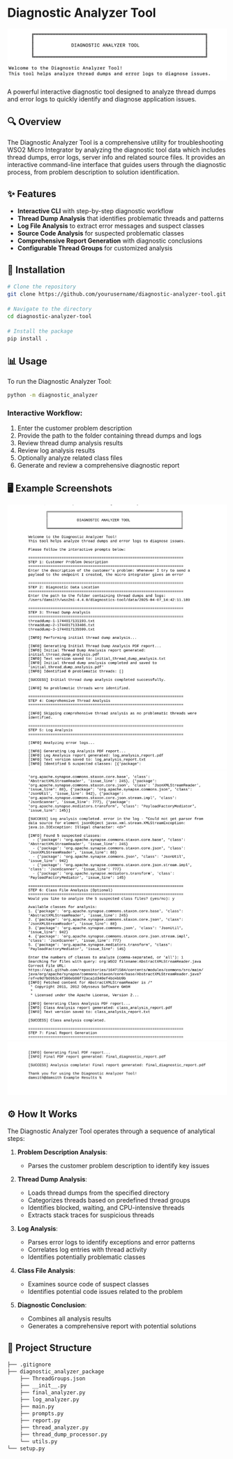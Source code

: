 # Diagnostic Analyzer Tool

![Diagnostic Analyzer Tool Banner](image.png)

A powerful interactive diagnostic tool designed to analyze thread dumps and error logs to quickly identify and diagnose application issues.

## 🔍 Overview

The Diagnostic Analyzer Tool is a comprehensive utility for troubleshooting WSO2 Micro Integrator by analyzing the diagnostic tool data which includes thread dumps, error logs, server info and related source files. It provides an interactive command-line interface that guides users through the diagnostic process, from problem description to solution identification.

## ✨ Features

- **Interactive CLI** with step-by-step diagnostic workflow
- **Thread Dump Analysis** that identifies problematic threads and patterns
- **Log File Analysis** to extract error messages and suspect classes
- **Source Code Analysis** for suspected problematic classes
- **Comprehensive Report Generation** with diagnostic conclusions
- **Configurable Thread Groups** for customized analysis

## 🚀 Installation

```bash
# Clone the repository
git clone https://github.com/yourusername/diagnostic-analyzer-tool.git

# Navigate to the directory
cd diagnostic-analyzer-tool

# Install the package
pip install .
```

## 📊 Usage

To run the Diagnostic Analyzer Tool:

```bash
python -m diagnostic_analyzer
```

### Interactive Workflow:

1. Enter the customer problem description
2. Provide the path to the folder containing thread dumps and logs
3. Review thread dump analysis results
4. Review log analysis results
5. Optionally analyze related class files
6. Generate and review a comprehensive diagnostic report

## 🖥️ Example Screenshots

![Example Usage](tool-1.png)
![](tool-2.png)
![](tool-3.png)

## ⚙️ How It Works

The Diagnostic Analyzer Tool operates through a sequence of analytical steps:

1. **Problem Description Analysis**:
   - Parses the customer problem description to identify key issues

2. **Thread Dump Analysis**:
   - Loads thread dumps from the specified directory
   - Categorizes threads based on predefined thread groups
   - Identifies blocked, waiting, and CPU-intensive threads
   - Extracts stack traces for suspicious threads

3. **Log Analysis**:
   - Parses error logs to identify exceptions and error patterns
   - Correlates log entries with thread activity
   - Identifies potentially problematic classes

4. **Class File Analysis**:
   - Examines source code of suspect classes
   - Identifies potential code issues related to the problem

5. **Diagnostic Conclusion**:
   - Combines all analysis results
   - Generates a comprehensive report with potential solutions

## 📂 Project Structure
```
├── .gitignore
├── diagnostic_analyzer_package
    ├── ThreadGroups.json
    ├── __init__.py
    ├── final_analyzer.py
    ├── log_analyzer.py
    ├── main.py
    ├── prompts.py
    ├── report.py
    ├── thread_analyzer.py
    ├── thread_dump_processor.py
    └── utils.py
└── setup.py
```